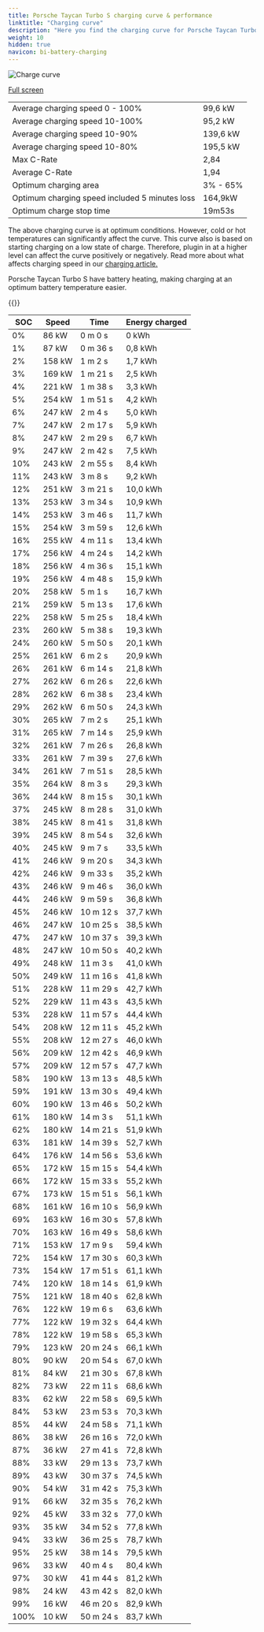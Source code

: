 ```yaml
---
title: Porsche Taycan Turbo S charging curve & performance
linktitle: "Charging curve"
description: "Here you find the charging curve for Porsche Taycan Turbo S. "
weight: 10
hidden: true
navicon: bi-battery-charging
---
```

<!-- markdownlint-disable MD033 -->
<img src="../chargingcurve.svg" alt="Charge curve" class="img-fluid">

[Full screen](../chargingcurve.svg)


<table class="table table-striped">
<tbody>
<tr>
<td>Average charging speed 0 - 100% </td><td>99,6 kW</td>
</tr>
<tr>
<td>Average charging speed 10-100%</td><td>95,2 kW</td>
</tr>
<tr>
<td>Average charging speed 10-90%</td><td>139,6 kW</td>
</tr>
<tr>
<td>Average charging speed 10-80%</td><td>195,5 kW</td>
</tr>
<tr>
<td>Max C-Rate</td><td>2,84</td>
</tr>
<tr>
<td>Average C-Rate</td><td>1,94</td>
</tr>
<tr>
<td>Optimum charging area</td><td>3% - 65%</td>
</tr>
<tr>
<td>Optimum charging speed included 5 minutes loss</td><td>164,9kW</td>
</tr>
<tr>
<td>Optimum charge stop time</td><td>19m53s</td>
</tr>
</tbody>
</table>


The above charging curve is at optimum conditions. However, cold or hot temperatures can significantly affect the curve. This curve also is based on starting charging on a low state of charge. Therefore, plugin in at a higher level can affect the curve positively or negatively. Read more about what affects charging speed in our [charging article.](../../../../../technology/battery/charging/) 


Porsche Taycan Turbo S have battery heating, making charging at an optimum battery temperature easier. 


{{<evkxdisplayaddarticle />}}
<table class="table table-striped">
<thead>
<tr><th>SOC</th><th>Speed</th><th>Time</th><th>Energy charged</th></tr>
</thead>
<tbody>
<tr>
<td>0%</td><td>86 kW</td><td> 0 m 0 s </td><td>0 kWh </td>
</tr>
<tr>
<td>1%</td><td>87 kW</td><td> 0 m 36 s </td><td>0,8 kWh </td>
</tr>
<tr>
<td>2%</td><td>158 kW</td><td> 1 m 2 s </td><td>1,7 kWh </td>
</tr>
<tr>
<td>3%</td><td>169 kW</td><td> 1 m 21 s </td><td>2,5 kWh </td>
</tr>
<tr>
<td>4%</td><td>221 kW</td><td> 1 m 38 s </td><td>3,3 kWh </td>
</tr>
<tr>
<td>5%</td><td>254 kW</td><td> 1 m 51 s </td><td>4,2 kWh </td>
</tr>
<tr>
<td>6%</td><td>247 kW</td><td> 2 m 4 s </td><td>5,0 kWh </td>
</tr>
<tr>
<td>7%</td><td>247 kW</td><td> 2 m 17 s </td><td>5,9 kWh </td>
</tr>
<tr>
<td>8%</td><td>247 kW</td><td> 2 m 29 s </td><td>6,7 kWh </td>
</tr>
<tr>
<td>9%</td><td>247 kW</td><td> 2 m 42 s </td><td>7,5 kWh </td>
</tr>
<tr>
<td>10%</td><td>243 kW</td><td> 2 m 55 s </td><td>8,4 kWh </td>
</tr>
<tr>
<td>11%</td><td>243 kW</td><td> 3 m 8 s </td><td>9,2 kWh </td>
</tr>
<tr>
<td>12%</td><td>251 kW</td><td> 3 m 21 s </td><td>10,0 kWh </td>
</tr>
<tr>
<td>13%</td><td>253 kW</td><td> 3 m 34 s </td><td>10,9 kWh </td>
</tr>
<tr>
<td>14%</td><td>253 kW</td><td> 3 m 46 s </td><td>11,7 kWh </td>
</tr>
<tr>
<td>15%</td><td>254 kW</td><td> 3 m 59 s </td><td>12,6 kWh </td>
</tr>
<tr>
<td>16%</td><td>255 kW</td><td> 4 m 11 s </td><td>13,4 kWh </td>
</tr>
<tr>
<td>17%</td><td>256 kW</td><td> 4 m 24 s </td><td>14,2 kWh </td>
</tr>
<tr>
<td>18%</td><td>256 kW</td><td> 4 m 36 s </td><td>15,1 kWh </td>
</tr>
<tr>
<td>19%</td><td>256 kW</td><td> 4 m 48 s </td><td>15,9 kWh </td>
</tr>
<tr>
<td>20%</td><td>258 kW</td><td> 5 m 1 s </td><td>16,7 kWh </td>
</tr>
<tr>
<td>21%</td><td>259 kW</td><td> 5 m 13 s </td><td>17,6 kWh </td>
</tr>
<tr>
<td>22%</td><td>258 kW</td><td> 5 m 25 s </td><td>18,4 kWh </td>
</tr>
<tr>
<td>23%</td><td>260 kW</td><td> 5 m 38 s </td><td>19,3 kWh </td>
</tr>
<tr>
<td>24%</td><td>260 kW</td><td> 5 m 50 s </td><td>20,1 kWh </td>
</tr>
<tr>
<td>25%</td><td>261 kW</td><td> 6 m 2 s </td><td>20,9 kWh </td>
</tr>
<tr>
<td>26%</td><td>261 kW</td><td> 6 m 14 s </td><td>21,8 kWh </td>
</tr>
<tr>
<td>27%</td><td>262 kW</td><td> 6 m 26 s </td><td>22,6 kWh </td>
</tr>
<tr>
<td>28%</td><td>262 kW</td><td> 6 m 38 s </td><td>23,4 kWh </td>
</tr>
<tr>
<td>29%</td><td>262 kW</td><td> 6 m 50 s </td><td>24,3 kWh </td>
</tr>
<tr>
<td>30%</td><td>265 kW</td><td> 7 m 2 s </td><td>25,1 kWh </td>
</tr>
<tr>
<td>31%</td><td>265 kW</td><td> 7 m 14 s </td><td>25,9 kWh </td>
</tr>
<tr>
<td>32%</td><td>261 kW</td><td> 7 m 26 s </td><td>26,8 kWh </td>
</tr>
<tr>
<td>33%</td><td>261 kW</td><td> 7 m 39 s </td><td>27,6 kWh </td>
</tr>
<tr>
<td>34%</td><td>261 kW</td><td> 7 m 51 s </td><td>28,5 kWh </td>
</tr>
<tr>
<td>35%</td><td>264 kW</td><td> 8 m 3 s </td><td>29,3 kWh </td>
</tr>
<tr>
<td>36%</td><td>244 kW</td><td> 8 m 15 s </td><td>30,1 kWh </td>
</tr>
<tr>
<td>37%</td><td>245 kW</td><td> 8 m 28 s </td><td>31,0 kWh </td>
</tr>
<tr>
<td>38%</td><td>245 kW</td><td> 8 m 41 s </td><td>31,8 kWh </td>
</tr>
<tr>
<td>39%</td><td>245 kW</td><td> 8 m 54 s </td><td>32,6 kWh </td>
</tr>
<tr>
<td>40%</td><td>245 kW</td><td> 9 m 7 s </td><td>33,5 kWh </td>
</tr>
<tr>
<td>41%</td><td>246 kW</td><td> 9 m 20 s </td><td>34,3 kWh </td>
</tr>
<tr>
<td>42%</td><td>246 kW</td><td> 9 m 33 s </td><td>35,2 kWh </td>
</tr>
<tr>
<td>43%</td><td>246 kW</td><td> 9 m 46 s </td><td>36,0 kWh </td>
</tr>
<tr>
<td>44%</td><td>246 kW</td><td> 9 m 59 s </td><td>36,8 kWh </td>
</tr>
<tr>
<td>45%</td><td>246 kW</td><td> 10 m 12 s </td><td>37,7 kWh </td>
</tr>
<tr>
<td>46%</td><td>247 kW</td><td> 10 m 25 s </td><td>38,5 kWh </td>
</tr>
<tr>
<td>47%</td><td>247 kW</td><td> 10 m 37 s </td><td>39,3 kWh </td>
</tr>
<tr>
<td>48%</td><td>247 kW</td><td> 10 m 50 s </td><td>40,2 kWh </td>
</tr>
<tr>
<td>49%</td><td>248 kW</td><td> 11 m 3 s </td><td>41,0 kWh </td>
</tr>
<tr>
<td>50%</td><td>249 kW</td><td> 11 m 16 s </td><td>41,8 kWh </td>
</tr>
<tr>
<td>51%</td><td>228 kW</td><td> 11 m 29 s </td><td>42,7 kWh </td>
</tr>
<tr>
<td>52%</td><td>229 kW</td><td> 11 m 43 s </td><td>43,5 kWh </td>
</tr>
<tr>
<td>53%</td><td>228 kW</td><td> 11 m 57 s </td><td>44,4 kWh </td>
</tr>
<tr>
<td>54%</td><td>208 kW</td><td> 12 m 11 s </td><td>45,2 kWh </td>
</tr>
<tr>
<td>55%</td><td>208 kW</td><td> 12 m 27 s </td><td>46,0 kWh </td>
</tr>
<tr>
<td>56%</td><td>209 kW</td><td> 12 m 42 s </td><td>46,9 kWh </td>
</tr>
<tr>
<td>57%</td><td>209 kW</td><td> 12 m 57 s </td><td>47,7 kWh </td>
</tr>
<tr>
<td>58%</td><td>190 kW</td><td> 13 m 13 s </td><td>48,5 kWh </td>
</tr>
<tr>
<td>59%</td><td>191 kW</td><td> 13 m 30 s </td><td>49,4 kWh </td>
</tr>
<tr>
<td>60%</td><td>190 kW</td><td> 13 m 46 s </td><td>50,2 kWh </td>
</tr>
<tr>
<td>61%</td><td>180 kW</td><td> 14 m 3 s </td><td>51,1 kWh </td>
</tr>
<tr>
<td>62%</td><td>180 kW</td><td> 14 m 21 s </td><td>51,9 kWh </td>
</tr>
<tr>
<td>63%</td><td>181 kW</td><td> 14 m 39 s </td><td>52,7 kWh </td>
</tr>
<tr>
<td>64%</td><td>176 kW</td><td> 14 m 56 s </td><td>53,6 kWh </td>
</tr>
<tr>
<td>65%</td><td>172 kW</td><td> 15 m 15 s </td><td>54,4 kWh </td>
</tr>
<tr>
<td>66%</td><td>172 kW</td><td> 15 m 33 s </td><td>55,2 kWh </td>
</tr>
<tr>
<td>67%</td><td>173 kW</td><td> 15 m 51 s </td><td>56,1 kWh </td>
</tr>
<tr>
<td>68%</td><td>161 kW</td><td> 16 m 10 s </td><td>56,9 kWh </td>
</tr>
<tr>
<td>69%</td><td>163 kW</td><td> 16 m 30 s </td><td>57,8 kWh </td>
</tr>
<tr>
<td>70%</td><td>163 kW</td><td> 16 m 49 s </td><td>58,6 kWh </td>
</tr>
<tr>
<td>71%</td><td>153 kW</td><td> 17 m 9 s </td><td>59,4 kWh </td>
</tr>
<tr>
<td>72%</td><td>154 kW</td><td> 17 m 30 s </td><td>60,3 kWh </td>
</tr>
<tr>
<td>73%</td><td>154 kW</td><td> 17 m 51 s </td><td>61,1 kWh </td>
</tr>
<tr>
<td>74%</td><td>120 kW</td><td> 18 m 14 s </td><td>61,9 kWh </td>
</tr>
<tr>
<td>75%</td><td>121 kW</td><td> 18 m 40 s </td><td>62,8 kWh </td>
</tr>
<tr>
<td>76%</td><td>122 kW</td><td> 19 m 6 s </td><td>63,6 kWh </td>
</tr>
<tr>
<td>77%</td><td>122 kW</td><td> 19 m 32 s </td><td>64,4 kWh </td>
</tr>
<tr>
<td>78%</td><td>122 kW</td><td> 19 m 58 s </td><td>65,3 kWh </td>
</tr>
<tr>
<td>79%</td><td>123 kW</td><td> 20 m 24 s </td><td>66,1 kWh </td>
</tr>
<tr>
<td>80%</td><td>90 kW</td><td> 20 m 54 s </td><td>67,0 kWh </td>
</tr>
<tr>
<td>81%</td><td>84 kW</td><td> 21 m 30 s </td><td>67,8 kWh </td>
</tr>
<tr>
<td>82%</td><td>73 kW</td><td> 22 m 11 s </td><td>68,6 kWh </td>
</tr>
<tr>
<td>83%</td><td>62 kW</td><td> 22 m 58 s </td><td>69,5 kWh </td>
</tr>
<tr>
<td>84%</td><td>53 kW</td><td> 23 m 53 s </td><td>70,3 kWh </td>
</tr>
<tr>
<td>85%</td><td>44 kW</td><td> 24 m 58 s </td><td>71,1 kWh </td>
</tr>
<tr>
<td>86%</td><td>38 kW</td><td> 26 m 16 s </td><td>72,0 kWh </td>
</tr>
<tr>
<td>87%</td><td>36 kW</td><td> 27 m 41 s </td><td>72,8 kWh </td>
</tr>
<tr>
<td>88%</td><td>33 kW</td><td> 29 m 13 s </td><td>73,7 kWh </td>
</tr>
<tr>
<td>89%</td><td>43 kW</td><td> 30 m 37 s </td><td>74,5 kWh </td>
</tr>
<tr>
<td>90%</td><td>54 kW</td><td> 31 m 42 s </td><td>75,3 kWh </td>
</tr>
<tr>
<td>91%</td><td>66 kW</td><td> 32 m 35 s </td><td>76,2 kWh </td>
</tr>
<tr>
<td>92%</td><td>45 kW</td><td> 33 m 32 s </td><td>77,0 kWh </td>
</tr>
<tr>
<td>93%</td><td>35 kW</td><td> 34 m 52 s </td><td>77,8 kWh </td>
</tr>
<tr>
<td>94%</td><td>33 kW</td><td> 36 m 25 s </td><td>78,7 kWh </td>
</tr>
<tr>
<td>95%</td><td>25 kW</td><td> 38 m 14 s </td><td>79,5 kWh </td>
</tr>
<tr>
<td>96%</td><td>33 kW</td><td> 40 m 4 s </td><td>80,4 kWh </td>
</tr>
<tr>
<td>97%</td><td>30 kW</td><td> 41 m 44 s </td><td>81,2 kWh </td>
</tr>
<tr>
<td>98%</td><td>24 kW</td><td> 43 m 42 s </td><td>82,0 kWh </td>
</tr>
<tr>
<td>99%</td><td>16 kW</td><td> 46 m 20 s </td><td>82,9 kWh </td>
</tr>
<tr>
<td>100%</td><td>10 kW</td><td> 50 m 24 s </td><td>83,7 kWh </td>
</tr>
</tbody>
</table>

